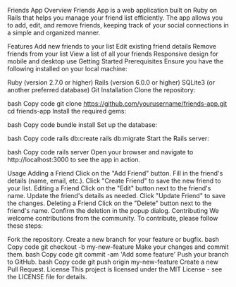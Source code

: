 Friends App
Overview
Friends App is a web application built on Ruby on Rails that helps you manage your friend list efficiently. The app allows you to add, edit, and remove friends, keeping track of your social connections in a simple and organized manner.

Features
Add new friends to your list
Edit existing friend details
Remove friends from your list
View a list of all your friends
Responsive design for mobile and desktop use
Getting Started
Prerequisites
Ensure you have the following installed on your local machine:

Ruby (version 2.7.0 or higher)
Rails (version 6.0.0 or higher)
SQLite3 (or another preferred database)
Git
Installation
Clone the repository:

bash
Copy code
git clone https://github.com/yourusername/friends-app.git
cd friends-app
Install the required gems:

bash
Copy code
bundle install
Set up the database:

bash
Copy code
rails db:create
rails db:migrate
Start the Rails server:

bash
Copy code
rails server
Open your browser and navigate to http://localhost:3000 to see the app in action.

Usage
Adding a Friend
Click on the "Add Friend" button.
Fill in the friend's details (name, email, etc.).
Click "Create Friend" to save the new friend to your list.
Editing a Friend
Click on the "Edit" button next to the friend's name.
Update the friend's details as needed.
Click "Update Friend" to save the changes.
Deleting a Friend
Click on the "Delete" button next to the friend's name.
Confirm the deletion in the popup dialog.
Contributing
We welcome contributions from the community. To contribute, please follow these steps:

Fork the repository.
Create a new branch for your feature or bugfix.
bash
Copy code
git checkout -b my-new-feature
Make your changes and commit them.
bash
Copy code
git commit -am 'Add some feature'
Push your branch to GitHub.
bash
Copy code
git push origin my-new-feature
Create a new Pull Request.
License
This project is licensed under the MIT License - see the LICENSE file for details.